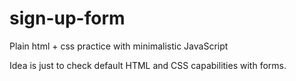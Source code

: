 # sign-up-form
Plain html + css practice with minimalistic JavaScript

Idea is just to check default HTML and CSS capabilities with forms.
